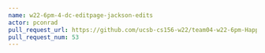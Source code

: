 ```yaml
---
name: w22-6pm-4-dc-editpage-jackson-edits
actor: pconrad
pull_request_url: https://github.com/ucsb-cs156-w22/team04-w22-6pm-HappyCows/pull/53
pull_request_num: 53
---
```

